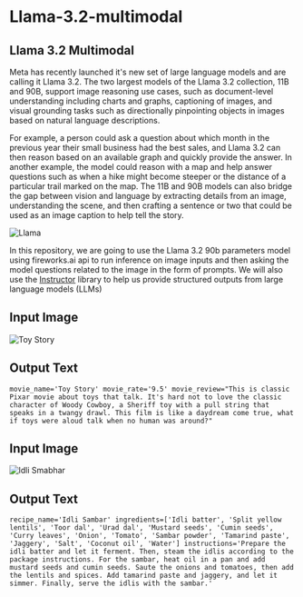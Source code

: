 # Llama-3.2-multimodal

## Llama 3.2 Multimodal
Meta has recently launched it's new set of large language models and are calling it Llama 3.2. The two largest models of the Llama 3.2 collection, 11B and 90B, support image reasoning use cases, such as document-level understanding including charts and graphs, captioning of images, and visual grounding tasks such as directionally pinpointing objects in images based on natural language descriptions. 

For example, a person could ask a question about which month in the previous year their small business had the best sales, and Llama 3.2 can then reason based on an available graph and quickly provide the answer. In another example, the model could reason with a map and help answer questions such as when a hike might become steeper or the distance of a particular trail marked on the map. The 11B and 90B models can also bridge the gap between vision and language by extracting details from an image, understanding the scene, and then crafting a sentence or two that could be used as an image caption to help tell the story.

![Llama](https://substackcdn.com/image/fetch/w_1456,c_limit,f_webp,q_auto:good,fl_progressive:steep/https%3A%2F%2Fsubstack-post-media.s3.amazonaws.com%2Fpublic%2Fimages%2F1a4fd651-e75f-47a6-8280-b66a78d25bbe_800x322.png)

In this repository, we are going to use the Llama 3.2 90b parameters model using fireworks.ai api to run inference on image inputs and then asking the model questions related to the image in the form of prompts. We will also use the [Instructor](https://pypi.org/project/instructor/) library to help us provide structured outputs from large language models (LLMs)
## Input Image
![Toy Story](https://mickeyblog.com/wp-content/uploads/2018/11/2018-11-05-20_41_02-Toy-Story-4_-Trailer-Story-Cast-Every-Update-You-Need-To-Know-720x340.png)

## Output Text
```
movie_name='Toy Story' movie_rate='9.5' movie_review="This is classic Pixar movie about toys that talk. It's hard not to love the classic character of Woody Cowboy, a Sheriff toy with a pull string that speaks in a twangy drawl. This film is like a daydream come true, what if toys were aloud talk when no human was around?"
```


## Input Image
![Idli Smabhar](https://www.awesomecuisine.com/wp-content/uploads/2023/03/Idli-sambhar-food.png)

## Output Text
```
recipe_name='Idli Sambar' ingredients=['Idli batter', 'Split yellow lentils', 'Toor dal', 'Urad dal', 'Mustard seeds', 'Cumin seeds', 'Curry leaves', 'Onion', 'Tomato', 'Sambar powder', 'Tamarind paste', 'Jaggery', 'Salt', 'Coconut oil', 'Water'] instructions='Prepare the idli batter and let it ferment. Then, steam the idlis according to the package instructions. For the sambar, heat oil in a pan and add mustard seeds and cumin seeds. Saute the onions and tomatoes, then add the lentils and spices. Add tamarind paste and jaggery, and let it simmer. Finally, serve the idlis with the sambar.'
```
